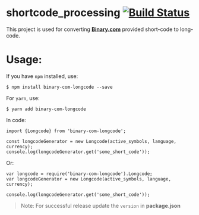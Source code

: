 # shortcode_processing [![Build Status](https://travis-ci.org/binary-com/shortcode_processing.svg?branch=master)](https://travis-ci.org/binary-com/shortcode_processing)
This project is used for converting [**Binary.com**](https://www.binary.com) provided short-code to long-code.

# Usage:
If you have `npm` installed, use:
```
$ npm install binary-com-longcode --save
```
For `yarn`, use:
```
$ yarn add binary-com-longcode
```

In code: 
```
import {Longcode} from 'binary-com-longcode';

const longcodeGenerator = new Longcode(active_symbols, language, currency);
console.log(longcodeGenerator.get('some_short_code'));

```
Or:
```
var longcode = require('binary-com-longcode').Longcode;
var longcodeGenerator = new Longcode(active_symbols, language, currency);

console.log(longcodeGenerator.get('some_short_code'));
```

> Note: For successful release update the `version` in **package.json**
